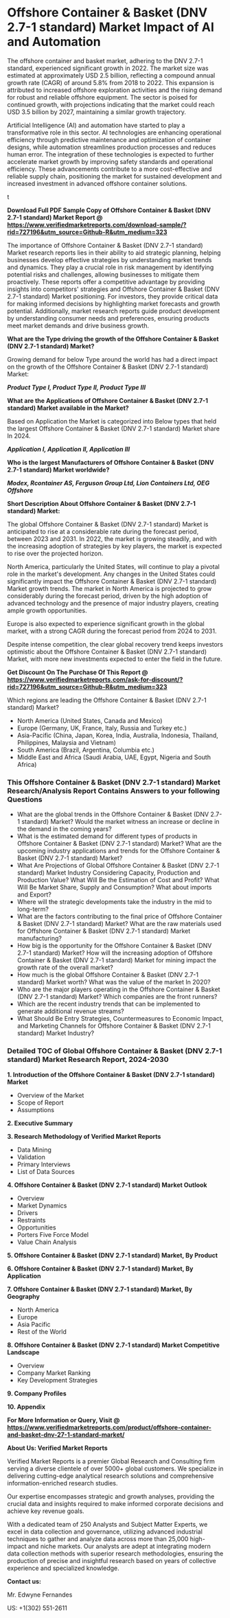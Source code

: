 <meta name="title" content="Global Offshore Container & Basket (DNV 2.7-1 standard) Market Impact of AI and Automation"><meta name="description" content="The offshore container and basket market, adhering to the DNV 2.7-1 standard, experienced significant growth in 2022. The market size was estimated at approximately US"><meta name="title" content="Offshore Container & Basket (DNV 2.7-1 standard) Market Size, Share, Scope, Trends, Growth, Opportunities, Analysis, Forecast"><h1>Offshore Container & Basket (DNV 2.7-1 standard) Market Impact of AI and Automation</h1><p>The offshore container and basket market, adhering to the DNV 2.7-1 standard, experienced significant growth in 2022. The market size was estimated at approximately USD 2.5 billion, reflecting a compound annual growth rate (CAGR) of around 5.8% from 2018 to 2022. This expansion is attributed to increased offshore exploration activities and the rising demand for robust and reliable offshore equipment. The sector is poised for continued growth, with projections indicating that the market could reach USD 3.5 billion by 2027, maintaining a similar growth trajectory.</p><p>Artificial Intelligence (AI) and automation have started to play a transformative role in this sector. AI technologies are enhancing operational efficiency through predictive maintenance and optimization of container designs, while automation streamlines production processes and reduces human error. The integration of these technologies is expected to further accelerate market growth by improving safety standards and operational efficiency. These advancements contribute to a more cost-effective and reliable supply chain, positioning the market for sustained development and increased investment in advanced offshore container solutions.</p>t</p><p id="" class=""><strong>Download Full PDF Sample Copy of Offshore Container & Basket (DNV 2.7-1 standard) Market Report @ <a href="https://www.verifiedmarketreports.com/download-sample/?rid=727196&utm_source=Github-R&utm_medium=323" target="_blank">https://www.verifiedmarketreports.com/download-sample/?rid=727196&utm_source=Github-R&utm_medium=323</a></strong></p><p>The importance of&nbsp;Offshore Container & Basket (DNV 2.7-1 standard) Market research reports lies in their ability to aid strategic planning, helping businesses develop effective strategies by understanding market trends and dynamics. They play a crucial role in risk management by identifying potential risks and challenges, allowing businesses to mitigate them proactively. These reports offer a competitive advantage by providing insights into competitors' strategies and Offshore Container & Basket (DNV 2.7-1 standard) Market positioning. For investors, they provide critical data for making informed decisions by highlighting market forecasts and growth potential. Additionally, market research reports guide product development by understanding consumer needs and preferences, ensuring products meet market demands and drive business growth.</p><p><strong>What are the&nbsp;Type driving the growth of the Offshore Container & Basket (DNV 2.7-1 standard) Market?</strong></p><p id="" class="">Growing demand for below Type around the world has had a direct impact on the growth of the Offshore Container & Basket (DNV 2.7-1 standard) Market:</p><em><strong>Product Type I, Product Type II, Product Type III</strong></em></p><strong>What are the&nbsp;Applications&nbsp;of Offshore Container & Basket (DNV 2.7-1 standard) Market available in the Market?</strong></p><p id="" class="">Based on Application the Market is categorized into Below types that held the largest Offshore Container & Basket (DNV 2.7-1 standard) Market share In 2024.</p><em><strong>Application I, Application II, Application III</strong></em></p><strong>Who is the largest Manufacturers of Offshore Container & Basket (DNV 2.7-1 standard) Market worldwide?</strong></p><p><em><strong>Modex, Rcontainer AS, Ferguson Group Ltd, Lion Containers Ltd, OEG Offshore</strong></em></p><p id="" class=""><strong>Short Description About Offshore Container & Basket (DNV 2.7-1 standard) Market:</strong></p><p>The global Offshore Container & Basket (DNV 2.7-1 standard) Market is anticipated to rise at a considerable rate during the forecast period, between 2023 and 2031. In 2022, the market is growing steadily, and with the increasing adoption of strategies by key players, the market is expected to rise over the projected horizon.</p><p>North America, particularly the United States, will continue to play a pivotal role in the market's development. Any changes in the United States could significantly impact the Offshore Container & Basket (DNV 2.7-1 standard) Market growth trends. The market in North America is projected to grow considerably during the forecast period, driven by the high adoption of advanced technology and the presence of major industry players, creating ample growth opportunities.</p><p>Europe is also expected to experience significant growth in the global market, with a strong CAGR during the forecast period from 2024 to 2031.</p><p>Despite intense competition, the clear global recovery trend keeps investors optimistic about the Offshore Container & Basket (DNV 2.7-1 standard) Market, with more new investments expected to enter the field in the future.</p><p id="" class=""><strong>Get Discount On The Purchase Of This Report @ <a href="https://www.verifiedmarketreports.com/ask-for-discount/?rid=727196&utm_source=Github-R&utm_medium=323" target="_blank">https://www.verifiedmarketreports.com/ask-for-discount/?rid=727196&utm_source=Github-R&utm_medium=323</a></strong></p>Which regions are leading the Offshore Container & Basket (DNV 2.7-1 standard) Market?</p><ul><li>North America (United States, Canada and Mexico)</li><li>Europe (Germany, UK, France, Italy, Russia and Turkey etc.)</li><li>Asia-Pacific (China, Japan, Korea, India, Australia, Indonesia, Thailand, Philippines, Malaysia and Vietnam)</li><li>South America (Brazil, Argentina, Columbia etc.)</li><li>Middle East and Africa (Saudi Arabia, UAE, Egypt, Nigeria and South Africa)</li></ul><h3 id="" class="">This Offshore Container & Basket (DNV 2.7-1 standard) Market Research/Analysis Report Contains Answers to your following Questions</h3><ul><li>What are the global trends in the Offshore Container & Basket (DNV 2.7-1 standard) Market? Would the market witness an increase or decline in the demand in the coming years?</li><li>What is the estimated demand for different types of products in Offshore Container & Basket (DNV 2.7-1 standard) Market? What are the upcoming industry applications and trends for the Offshore Container & Basket (DNV 2.7-1 standard) Market?</li><li>What Are Projections of Global Offshore Container & Basket (DNV 2.7-1 standard) Market Industry Considering Capacity, Production and Production Value? What Will Be the Estimation of Cost and Profit? What Will Be Market Share, Supply and Consumption? What about imports and Export?</li><li>Where will the strategic developments take the industry in the mid to long-term?</li><li>What are the factors contributing to the final price of Offshore Container & Basket (DNV 2.7-1 standard) Market? What are the raw materials used for Offshore Container & Basket (DNV 2.7-1 standard) Market manufacturing?</li><li>How big is the opportunity for the Offshore Container & Basket (DNV 2.7-1 standard) Market? How will the increasing adoption of Offshore Container & Basket (DNV 2.7-1 standard) Market for mining impact the growth rate of the overall market?</li><li>How much is the global Offshore Container & Basket (DNV 2.7-1 standard) Market worth? What was the value of the market In 2020?</li><li>Who are the major players operating in the Offshore Container & Basket (DNV 2.7-1 standard) Market? Which companies are the front runners?</li><li>Which are the recent industry trends that can be implemented to generate additional revenue streams?</li><li>What Should Be Entry Strategies, Countermeasures to Economic Impact, and Marketing Channels for Offshore Container & Basket (DNV 2.7-1 standard) Market Industry?</li></ul><h3 id="" class="">Detailed TOC of Global Offshore Container & Basket (DNV 2.7-1 standard) Market Research Report, 2024-2030</h3><p id="" class=""><strong>1. Introduction of the Offshore Container & Basket (DNV 2.7-1 standard) Market</strong></p><ul><li>Overview of the Market</li><li>Scope of Report</li><li>Assumptions</li></ul><p id="" class=""><strong>2. Executive Summary</strong></p><p id="" class=""><strong>3. Research Methodology of Verified Market Reports</strong></p><ul><li>Data Mining</li><li>Validation</li><li>Primary Interviews</li><li>List of Data Sources</li></ul><p id="" class=""><strong>4. Offshore Container & Basket (DNV 2.7-1 standard) Market Outlook</strong></p><ul><li>Overview</li><li>Market Dynamics</li><li>Drivers</li><li>Restraints</li><li>Opportunities</li><li>Porters Five Force Model</li><li>Value Chain Analysis</li></ul><p id="" class=""><strong>5. Offshore Container & Basket (DNV 2.7-1 standard) Market, By Product</strong></p><p id="" class=""><strong>6. Offshore Container & Basket (DNV 2.7-1 standard) Market, By Application</strong></p><p id="" class=""><strong>7. Offshore Container & Basket (DNV 2.7-1 standard) Market, By Geography</strong></p><ul><li>North America</li><li>Europe</li><li>Asia Pacific</li><li>Rest of the World</li></ul><p id="" class=""><strong>8. Offshore Container & Basket (DNV 2.7-1 standard) Market Competitive Landscape</strong></p><ul><li>Overview</li><li>Company Market Ranking</li><li>Key Development Strategies</li></ul><p id="" class=""><strong>9. Company Profiles</strong></p><p id="" class=""><strong>10. Appendix</strong></p><p id="" class=""><strong>For More Information or Query, Visit @ <a href="https://www.verifiedmarketreports.com/product/offshore-container-and-basket-dnv-27-1-standard-market/" target="_blank">https://www.verifiedmarketreports.com/product/offshore-container-and-basket-dnv-27-1-standard-market/</a></strong></p><p id="" class=""><strong>About Us: Verified Market Reports</strong></p><p id="" class="">Verified Market Reports is a premier Global Research and Consulting firm serving a diverse clientele of over 5000+ global customers. We specialize in delivering cutting-edge analytical research solutions and comprehensive information-enriched research studies.</p><p id="" class="">Our expertise encompasses strategic and growth analyses, providing the crucial data and insights required to make informed corporate decisions and achieve key revenue goals.</p><p id="" class="">With a dedicated team of 250 Analysts and Subject Matter Experts, we excel in data collection and governance, utilizing advanced industrial techniques to gather and analyze data across more than 25,000 high-impact and niche markets. Our analysts are adept at integrating modern data collection methods with superior research methodologies, ensuring the production of precise and insightful research based on years of collective experience and specialized knowledge.</p><p id="" class=""><strong>Contact us:</strong></p><p id="" class="">Mr. Edwyne Fernandes</p><p id="" class="">US: +1(302) 551-2611</p>